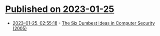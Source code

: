 # [Published on 2023-01-25](index.md)

* [2023-01-25, 02:55:18](https://news.ycombinator.com/item?id=34513806) - [The Six Dumbest Ideas in Computer Security (2005)](http://ranum.com/security/computer_security/editorials/dumb/index.html)
